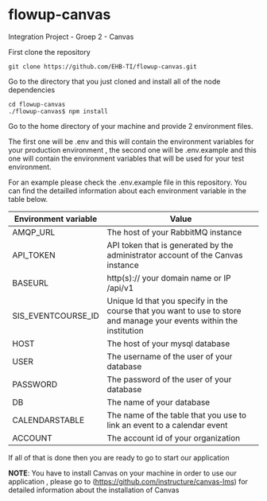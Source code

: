 # flowup-canvas
Integration Project - Groep 2 - Canvas

First clone the repository

```
git clone https://github.com/EHB-TI/flowup-canvas.git
```

Go to the directory that you just cloned and install all of the node dependencies

```
cd flowup-canvas
./flowup-canvas$ npm install
```
Go to the home directory of your machine and provide 2 environment files.

The first one will be .env and this will contain the environment variables for your production environment , the second one will be .env.example and this one will contain the environment variables that will be used for your test environment. 

For an example please check the .env.example file in this repository. You can find the detailled information about each environment variable in the table below.

| Environment variable  | Value |
| ------------- | ------------- |
| AMQP_URL  | The host of your RabbitMQ instance |
| API_TOKEN  | API token that is generated by the administrator account of the Canvas instance |
| BASEURL  | http(s):// your domain name or IP /api/v1 |
| SIS_EVENTCOURSE_ID  | Unique Id that you specify in the course that you want to use to store and manage your events within the institution|
| HOST | The host of your mysql database |
| USER | The username of the user of your database |
| PASSWORD | The password of the user of your database |
| DB | The name of your database |
| CALENDARSTABLE | The name of the table that you use to link an event to a calendar event |
| ACCOUNT | The account id of your organization | 

If all of that is done then you are ready to go to start our application

**NOTE**: You have to install Canvas on your machine in order to use our application , please go to (https://github.com/instructure/canvas-lms) for detailed information about the installation of Canvas
